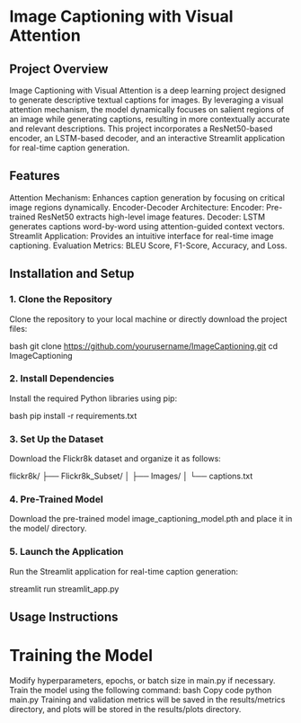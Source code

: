 # Image Captioning with Visual Attention


## Project Overview


Image Captioning with Visual Attention is a deep learning project designed to generate descriptive textual captions for images. By leveraging a visual attention mechanism, the model dynamically focuses on salient regions of an image while generating captions, resulting in more contextually accurate and relevant descriptions. This project incorporates a ResNet50-based encoder, an LSTM-based decoder, and an interactive Streamlit application for real-time caption generation.


## Features

Attention Mechanism: Enhances caption generation by focusing on critical image regions dynamically.
Encoder-Decoder Architecture:
Encoder: Pre-trained ResNet50 extracts high-level image features.
Decoder: LSTM generates captions word-by-word using attention-guided context vectors.
Streamlit Application: Provides an intuitive interface for real-time image captioning.
Evaluation Metrics: BLEU Score, F1-Score, Accuracy, and Loss.


## Installation and Setup

### 1. Clone the Repository

Clone the repository to your local machine or directly download the project files:

bash
git clone https://github.com/yourusername/ImageCaptioning.git
cd ImageCaptioning


### 2. Install Dependencies

Install the required Python libraries using pip:

bash
pip install -r requirements.txt

### 3. Set Up the Dataset

Download the Flickr8k dataset and organize it as follows:

flickr8k/
├── Flickr8k_Subset/
│   ├── Images/
│   └── captions.txt

### 4. Pre-Trained Model

Download the pre-trained model image_captioning_model.pth and place it in the model/ directory.

### 5. Launch the Application
Run the Streamlit application for real-time caption generation:

streamlit run streamlit_app.py

## Usage Instructions

# Training the Model

Modify hyperparameters, epochs, or batch size in main.py if necessary.
Train the model using the following command:
bash
Copy code
python main.py
Training and validation metrics will be saved in the results/metrics directory, and plots will be stored in the results/plots directory.









